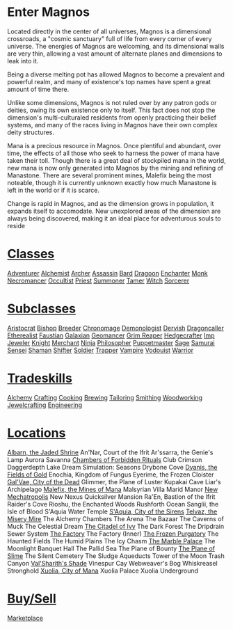 <!-- TITLE: LEXITRON™ -->
<!-- SUBTITLE: Your digital guide to Magnos -->

# Enter Magnos
Located directly in the center of all universes, Magnos is a dimensional crossroads, a "cosmic sanctuary" full of life from every corner of every universe. The energies of Magnos are welcoming, and its dimensional walls are very thin, allowing a vast amount of alternate planes and dimensions to leak into it.

Being a diverse melting pot has allowed Magnos to become a prevalent and powerful realm, and many of existence's top names have spent a great amount of time there. 

Unlike some dimensions, Magnos is not ruled over by any patron gods or deities, owing its own existence only to itself. This fact does not stop the dimension's multi-culturaled residents from openly practicing their belief systems, and many of the races living in Magnos have their own complex deity structures.

Mana is a precious resource in Magnos. Once plentiful and abundant, over time, the effects of all those who seek to harness the power of mana have taken their toll. Though there is a great deal of stockpiled mana in the world, new mana is now only generated into Magnos by the mining and refining of Manastone. There are several prominent mines, Malefix being the most noteable, though it is currently unknown exactly how much Manastone is left in the world or if it is scarce.

Change is rapid in Magnos, and as the dimension grows in population, it expands itself to accomodate. New unexplored areas of the dimension are always being discovered, making it an ideal place for adventurous souls to reside


# [Classes](classes)

[Adventurer](adventurer)
[Alchemist](alchemist)
[Archer](archer)
[Assassin](assassin)
[Bard](bard)
[Dragoon](dragoon)
[Enchanter](enchanter)
[Monk](monk)
[Necromancer](necromancer)
[Occultist](occultist)
[Priest](priest)
[Summoner](summoner)
[Tamer](tamer)
[Witch](witch)
[Sorcerer](sorcerer)

# [Subclasses](subclasses)

[Aristocrat](aristrocrat)
[Bishop](bishop)
[Breeder](breeder)
[Chronomage](chronomage)
[Demonologist](demonologist)
[Dervish](dervish)
[Dragoncaller](dragoncaller)
[Etherealist](etherealist)
[Faustian](faustian)
[Galaxian](galaxian)
[Geomancer](geomancer)
[Grim Reaper](grim-reaper)
[Hedgecrafter](hedgecrafter)
[Imp](imp)
[Jeweler](jeweler)
[Knight](knight)
[Merchant](merchant)
[Ninja](ninja)
[Philosopher](philosopher)
[Puppetmaster](puppetmaster)
[Sage](sage)
[Samurai](samurai)
[Sensei](sensei)
[Shaman](shaman)
[Shifter](shifter)
[Soldier](soldier)
[Trapper](trapper)
[Vampire](vampire)
[Vodouist](vodouist)
[Warrior](warrior)

# [Tradeskills](tradeskills)

[Alchemy](alchemy)
[Crafting](crafting)
[Cooking](cooking)
[Brewing](brewing)
[Tailoring](tailoring)
[Smithing](smithing)
[Woodworking](woodworking)
[Jewelcrafting](jewelcrafting)
[Engineering](engineering)

# [Locations](locations)

[Albarn, the Jaded Shrine](jadedshrine)
An'Nar, Court of the Ifrit
Ar'ssarra, the Genie's Lamp
Aurora Savanna
[Chambers of Forbidden Rituals](ritualchamber)
Club Crimson
Daggerdepth Lake
Dream Simulation: Seasons
Drybone Cove
[Dyanis, the Fields of Gold](dyanis)
Enochia, Kingdom of Fungus
Eyerime, the Frozen Cloister
[Gal'Vae, City of the Dead](galvae)
Glimmer, the Plane of Luster
Kupakai Cave
Liar's Archipelago
[Malefix, the Mines of Mana](malefix)
Malsyrian Villa
Marid Manor
[New Mechatropolis](mechatropolis)
New Nexus
Quicksilver Mansion
Ra'En, Bastion of the Ifrit
Raider's Cove
Rioshu, the Enchanted Woods
Rushforth Ocean
Sanglii, the Isle of Blood
S'Aquia Water Temple
[S'Aquia, City of the Sirens](saquia)
[Telvaz, the Misery Mire](miserymire)
The Alchemy Chambers
The Arena
The Bazaar
The Caverns of Muck
The Celestial Dream
[The Citadel of Ivy](ivycitadel)
The Dark Forest
The Dripdrain Sewer System
[The Factory](factory)
The Factory (Inner)
[The Frozen Purgatory](purgatory)
The Haunted Fields
The Humid Plains
The Icy Chasm
[The Marble Palace](marblepalace)
The Moonlight Banquet Hall
The Pallid Sea
The Plane of Bounty
[The Plane of Slime](planeofslime)
The Silent Cemetery
The Sludge Aqueducts
Tower of the Moon
Trash Canyon
[Val'Sharith's Shade](shade)
Vinespur Cay
Webweaver's Bog
Whiskreasel Stronghold
[Xuolia, City of Mana](xuolia)
Xuolia Palace
Xuolia Underground

# [Buy/Sell](buysell)

[Marketplace](market)
